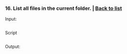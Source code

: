 ### <a id='task_16'>16. List all files in the current folder.</a>  |  [Back to list](#back_to_list)

Input:
``` bash

```

Script
```

```

Output:
```

```

